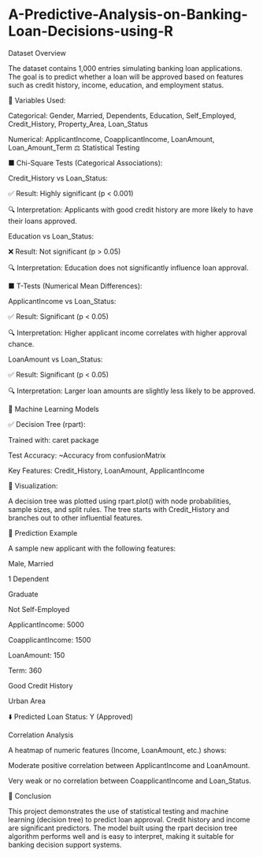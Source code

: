 # A-Predictive-Analysis-on-Banking-Loan-Decisions-using-R
Dataset Overview

The dataset contains 1,000 entries simulating banking loan applications. The goal is to predict whether a loan will be approved based on features such as credit history, income, education, and employment status.

🔢 Variables Used:

Categorical: Gender, Married, Dependents, Education, Self_Employed, Credit_History, Property_Area, Loan_Status

Numerical: ApplicantIncome, CoapplicantIncome, LoanAmount, Loan_Amount_Term
⚖️ Statistical Testing

■ Chi-Square Tests (Categorical Associations):

Credit_History vs Loan_Status:

✅ Result: Highly significant (p < 0.001)

🔍 Interpretation: Applicants with good credit history are more likely to have their loans approved.

Education vs Loan_Status:

❌ Result: Not significant (p > 0.05)

🔍 Interpretation: Education does not significantly influence loan approval.

■ T-Tests (Numerical Mean Differences):

ApplicantIncome vs Loan_Status:

✅ Result: Significant (p < 0.05)

🔍 Interpretation: Higher applicant income correlates with higher approval chance.

LoanAmount vs Loan_Status:

✅ Result: Significant (p < 0.05)

🔍 Interpretation: Larger loan amounts are slightly less likely to be approved.

🤖 Machine Learning Models

✅ Decision Tree (rpart):

Trained with: caret package

Test Accuracy: ~Accuracy from confusionMatrix

Key Features: Credit_History, LoanAmount, ApplicantIncome

🌳 Visualization:

A decision tree was plotted using rpart.plot() with node probabilities, sample sizes, and split rules. The tree starts with Credit_History and branches out to other influential features.

🧰 Prediction Example

A sample new applicant with the following features:

Male, Married

1 Dependent

Graduate

Not Self-Employed

ApplicantIncome: 5000

CoapplicantIncome: 1500

LoanAmount: 150

Term: 360

Good Credit History

Urban Area

⬇️ Predicted Loan Status: Y (Approved)

Correlation Analysis

A heatmap of numeric features (Income, LoanAmount, etc.) shows:

Moderate positive correlation between ApplicantIncome and LoanAmount.

Very weak or no correlation between CoapplicantIncome and Loan_Status.

📒 Conclusion

This project demonstrates the use of statistical testing and machine learning (decision tree) to predict loan approval. Credit history and income are significant predictors. The model built using the rpart decision tree algorithm performs well and is easy to interpret, making it suitable for banking decision support systems.
